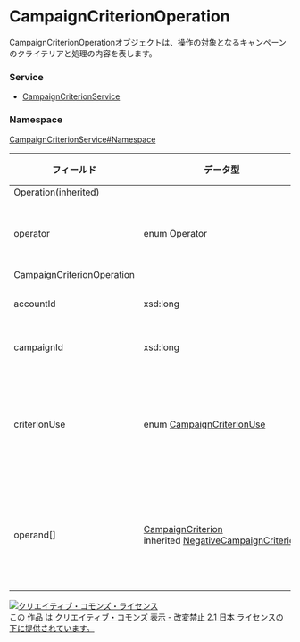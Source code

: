 # CampaignCriterionOperation
CampaignCriterionOperationオブジェクトは、操作の対象となるキャンペーンのクライテリアと処理の内容を表します。
### Service
+ [CampaignCriterionService](../../services/CampaignCriterionService.md)

### Namespace
[CampaignCriterionService#Namespace](../../services/CampaignCriterionService.md#namespace)

| フィールド | データ型 | 説明 | 制限 |
|---|---|---|---|
| Operation(inherited)||||
| operator| enum Operator|ADD、SET、REMOVEが指定可能です。 | Req |
| CampaignCriterionOperation||||
| accountId| xsd:long| アカウントIDです。| Req |
| campaignId| xsd:long| キャンペーンIDです。| Req |
| criterionUse| enum <a href="CampaignCriterionUse.md">CampaignCriterionUse</a>| クライテリアを単価設定可能にするか除外にするかを選択します。| Req |
| operand[]| <a href="CampaignCriterion.md">CampaignCriterion</a><br>inherited <a href="NegativeCampaignCriterion.md">NegativeCampaignCriterion</a>| 処理の対象となるキャンペーンのクライテリア情報が含まれます。| Req |

<a rel="license" href="http://creativecommons.org/licenses/by-nd/2.1/jp/"><img alt="クリエイティブ・コモンズ・ライセンス" style="border-width:0" src="https://i.creativecommons.org/l/by-nd/2.1/jp/88x31.png" /></a><br />この 作品 は <a rel="license" href="http://creativecommons.org/licenses/by-nd/2.1/jp/">クリエイティブ・コモンズ 表示 - 改変禁止 2.1 日本 ライセンスの下に提供されています。</a>
